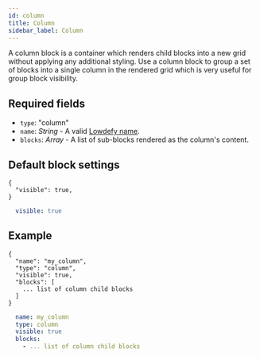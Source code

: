 ```yaml
---
id: column
title: Column
sidebar_label: Column
---
```


A column block is a container which renders child blocks into a new grid without applying any additional styling. Use a column block to group a set of blocks into a single column in the rendered grid which is very useful for group block visibility.

## Required fields

- `type`: "column"
- `name`: _String_ - A valid [Lowdefy name](concepts/lowdefy-file.md#names-and-ids).
- `blocks`: _Array_ - A list of sub-blocks rendered as the column's content.

## Default block settings

<!--DOCUSAURUS_CODE_TABS-->
<!--JSON-->
```json5
{
  "visible": true,
}
```
<!--YAML-->
```yaml
  visible: true
```
<!--END_DOCUSAURUS_CODE_TABS-->

## Example

<!--DOCUSAURUS_CODE_TABS-->
<!--JSON-->
```json5
{
  "name": "my_column",
  "type": "column",
  "visible": true,
  "blocks": [
    ... list of column child blocks
  ]
}
```
<!--YAML-->
```yaml
  name: my_column
  type: column
  visible: true
  blocks:
    - ... list of column child blocks
```
<!--END_DOCUSAURUS_CODE_TABS-->